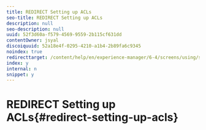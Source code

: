 ```yaml
---
title: REDIRECT Setting up ACLs
seo-title: REDIRECT Setting up ACLs
description: null
seo-description: null
uuid: 52f3d60a-f579-4569-9559-2b115cf631dd
contentOwner: jsyal
discoiquuid: 52a18e4f-0295-4210-a1b4-2b89fa6c9345
noindex: true
redirecttarget: /content/help/en/experience-manager/6-4/screens/using/setting-up-acls
index: y
internal: n
snippet: y
---
```


# REDIRECT Setting up ACLs{#redirect-setting-up-acls}

